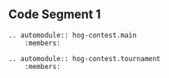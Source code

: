 ```{include} README.md
```

## Code Segment 1

```{eval-rst}
.. automodule:: hog-contest.main
    :members:
```

```{eval-rst}
.. automodule:: hog-contest.tournament
    :members:
```

